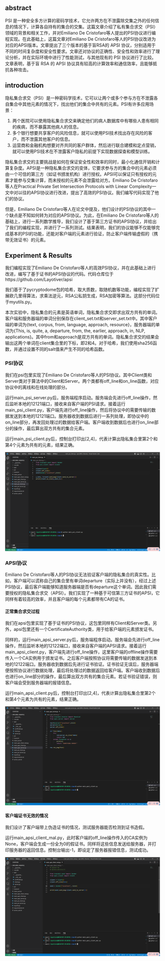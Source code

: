## abstract
PSI 是一种安全多方计算的密码学技术，它允许两方在不泄露除交集之外的任何信息的情况下，计算各自持有的集合的交集。这篇文章介绍了私有集合求交（PSI）领域的背景和相关工作，并对Emiliano De Cristofaro等人提出的PSI协议进行编程实现。在此基础上，这篇文章对Emiliano De Cristofaro等人的PSI协议改进为对应的APSI版本。文章提出了三个版本的基于盲RSA的 APSI 协议，分别适用于不同的时间复杂度和安全性要求。文章还对协议的正确性、安全性和效率进行了理论分析，并在实际环境中进行了性能测试，与其他现有的 PSI 协议进行了比较。文章表明，基于盲 RSA 的 APSI 协议具有较高的计算效率和通信效率，且能够抵抗各种攻击。

## introduction
隐私集合求交（PSI）是一种密码学技术，它可以让两个或多个参与方在不泄露各自集合中其他元素的情况下，找出他们的集合中共有的元素。PSI有许多应用场景：

1. 两个医院可以使用隐私集合求交来确定他们的病人数据库中有哪些人患有相同的疾病，而不暴露其他病人的信息。
2. 多个银行想要共享客户的风险信息，就可以使用PSI技术找出存在风险的客户，而不泄露其他客户的信息。
3. 运营商和金融机构想要对齐共同的客户群体，然后进行联合建模和定点营销，就可以使用PSI技术在不泄露客户隐私的前提下实现数据探查和模型训练。

隐私集合求交的主要挑战是如何在保证安全性和效率的同时，最小化通信开销和计算复杂度。APSI是一种隐私集合求交的变体，它要求参与方的集合中的元素必须由一个可信的第三方（如证书颁发机构）进行授权。APSI可以保证只有授权的元素才能参与交集计算，而未授权的元素不会泄露给对方。Emiliano De Cristofaro等人在Practical Private Set Intersection Protocols with Linear Complexity一文中对以往的APSI协议进行改进，提出了高效的PSI协议。我们编写代码实现了他们的协议。

但是，Emiliano De Cristofaro等人在论文中提及，他们设计的PSI协议的其中一个缺点是不知如何转为对应的APSI协议。为此，在Emiliano De Cristofaro等人的基础上，进行一系列数学推导，我们设计了基于第三方证书的APSI协议，并给出了我们的编程实现，并进行了一系列测试。结果表明，我们的协议能够不仅能够完成基本的PSI的功能，还能对客户端的元素进行验证，防止客户端传输虚假的（携带无效证书）的元素。

## Experiment & Results

我们编程实现了Emiliano De Cristofaro等人的高效PSI协议，并在此基础上进行改进，编写了基于证书的APSI协议的代码。代码仓库位于https://github.com/Layotiver/apsi

我们基于了pycryptodome包的哈希，取大质数，取随机数等功能，编程实现了扩展欧几里得算法，求乘法逆元，RSA公私钥生成，RSA加密等算法。这部分代码位于myutils.py。

本次实验中，隐私集合的元素是英语单词，隐私集合求交即求出双方共有的单词。客户端和服务器端的单词分别保存在client_set.txt和server_set.txt中。其中客户端的单词为{text, corpus, from, language, approach, resource}，服务器端的单词为{This, is, quite, a, departure, from, the, earlier, approach, in, NLP, applications}。其中from和approach是双方共有的单词。隐私集合求交的结果会输出这两个单词在client集合里的下标，即2和4。对于哈希，我们使用sha256函数，并通过设置不同的salt值来产生不同的哈希函数。

### PSI协议
我们在psi包里实现了Emiliano De Cristofaro等人的PSI协议。其中Client类和Server类对于算法中的Client和Server。两个类都有off_line和on_line函数，对应协议中的离线和在线处理的部分。

运行main_psi_server.py后，服务端程序启动。服务端会先进行off_line操作，然后监听本地的12121端口，接收来自客户端的PSI请求。接着运行main_psi_client.py，客户端先进行off_line操作，然后将协议中的需要传输的数据发送到本地的12121端口。服务器收到数据后进行一系列处理，即协议中的on_line部分，再发回处理过的数据给客户端。客户端收到数据后也进行on_line部分的操作，最后算出双方共有的集合元素。

运行main_psi_client.py后，控制台打印出\[2,4\]，代表计算出隐私集合里第2个和第4个元素为共有的元素，结果正确。

![](img/0.png)

### APSI协议
Emiliano De Cristofaro等人的PSI协议无法验证客户端的隐私集合的真实性。比如，客户端可以谎称自己的集合里有单词departure（实际上并没有），经过上述PSI协议，最后客户端能够知道服务器端是否有departure这个单词。因此我们需要授权的隐私集合求交（APSI）。我们实现了一种基于可信第三方证书的APSI，它同样有着较高的效率，并且客户端的每个元素都带有CA的证书。

#### 正常集合求交过程
我们在apsi包里实现了基于证书的PSI协议，这包里同样有Client和Server类。另外，apsi包里还有一个CertificateAuthority类，用于给客户端的元素颁发证书。

同样的，运行main_apsi_server.py后，服务端程序启动。服务端会先进行off_line操作，然后监听本地的12122端口，接收来自客户端的APSI请求。接着运行main_apsi_client.py，客户端先进行off_line操作，这里客户端的offline操作需要传入一个CA实例用于颁发证书。之后客户端按照协议将需要传输的数据发送到本地的12122端口。服务器收到数据后先进行证书验证。证书验证无误后，服务器端便按照协议进行数据处理，最后将处理过的数据返回给客户端。客户端收到数据后也进行on_line部分的操作，最后算出双方共有的集合元素。若证书验证错误，则客户端会受到服务器端的报错信息。

运行main_apsi_client.py后，控制台打印出\[2,4\]，代表计算出隐私集合里第2个和第4个元素为共有的元素，结果正确。

![](img/1.png)

#### 客户端证书无效的情况
我们设计了客户端带上伪造证书的情况，测试服务器能否检测到证书造假。

运行main_apsi_client_mal.py，此时客户端的off_line操作传入的CA实例为None，客户端会生成一份全为0的假证书。同样将这些信息发送给服务器，并打印服务器的返回信息。控制台输出-1，即设定了服务器报错信息，测试成功。

![](img/2.png)